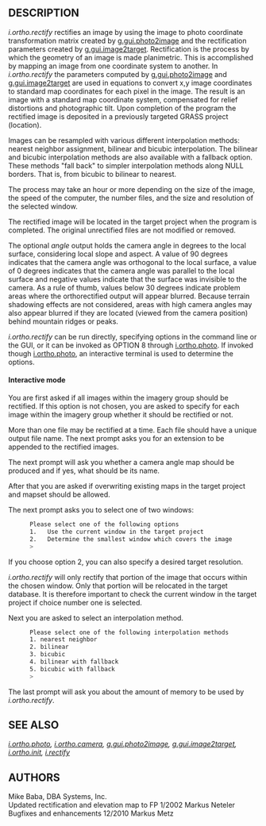 ## DESCRIPTION

*i.ortho.rectify* rectifies an image by using the image to photo
coordinate transformation matrix created by
[g.gui.photo2image](g.gui.photo2image.md) and the rectification
parameters created by [g.gui.image2target](g.gui.image2target.md).
Rectification is the process by which the geometry of an image is made
planimetric. This is accomplished by mapping an image from one
coordinate system to another. In *i.ortho.rectify* the parameters
computed by [g.gui.photo2image](g.gui.photo2image.md) and
[g.gui.image2target](g.gui.image2target.md) are used in equations to
convert x,y image coordinates to standard map coordinates for each pixel
in the image. The result is an image with a standard map coordinate
system, compensated for relief distortions and photographic tilt. Upon
completion of the program the rectified image is deposited in a
previously targeted GRASS project (location).

Images can be resampled with various different interpolation methods:
nearest neighbor assignment, bilinear and bicubic interpolation. The
bilinear and bicubic interpolation methods are also available with a
fallback option. These methods "fall back" to simpler interpolation
methods along NULL borders. That is, from bicubic to bilinear to
nearest.

The process may take an hour or more depending on the size of the image,
the speed of the computer, the number files, and the size and resolution
of the selected window.

The rectified image will be located in the target project when the
program is completed. The original unrectified files are not modified or
removed.

The optional *angle* output holds the camera angle in degrees to the
local surface, considering local slope and aspect. A value of 90 degrees
indicates that the camera angle was orthogonal to the local surface, a
value of 0 degrees indicates that the camera angle was parallel to the
local surface and negative values indicate that the surface was
invisible to the camera. As a rule of thumb, values below 30 degrees
indicate problem areas where the orthorectified output will appear
blurred. Because terrain shadowing effects are not considered, areas
with high camera angles may also appear blurred if they are located
(viewed from the camera position) behind mountain ridges or peaks.

*i.ortho.rectify* can be run directly, specifying options in the command
line or the GUI, or it can be invoked as OPTION 8 through
[i.ortho.photo](i.ortho.photo.md). If invoked though
[i.ortho.photo](i.ortho.photo.md), an interactive terminal is used to
determine the options.

#### Interactive mode

You are first asked if all images within the imagery group should be
rectified. If this option is not chosen, you are asked to specify for
each image within the imagery group whether it should be rectified or
not.

More than one file may be rectified at a time. Each file should have a
unique output file name. The next prompt asks you for an extension to be
appended to the rectified images.

The next prompt will ask you whether a camera angle map should be
produced and if yes, what should be its name.

After that you are asked if overwriting existing maps in the target
project and mapset should be allowed.

The next prompt asks you to select one of two windows:

```sh
      Please select one of the following options
      1.   Use the current window in the target project
      2.   Determine the smallest window which covers the image
      >
```

If you choose option 2, you can also specify a desired target
resolution.

*i.ortho.rectify* will only rectify that portion of the image that
occurs within the chosen window. Only that portion will be relocated in
the target database. It is therefore important to check the current
window in the target project if choice number one is selected.

Next you are asked to select an interpolation method.

```sh
      Please select one of the following interpolation methods
      1. nearest neighbor
      2. bilinear
      3. bicubic
      4. bilinear with fallback
      5. bicubic with fallback
      >
```

The last prompt will ask you about the amount of memory to be used by
*i.ortho.rectify*.

## SEE ALSO

*[i.ortho.photo](i.ortho.photo.md), [i.ortho.camera](i.ortho.camera.md),
[g.gui.photo2image](g.gui.photo2image.md),
[g.gui.image2target](g.gui.image2target.md),
[i.ortho.init](i.ortho.init.md), [i.rectify](i.rectify.md)*

## AUTHORS

Mike Baba, DBA Systems, Inc.  
Updated rectification and elevation map to FP 1/2002 Markus Neteler  
Bugfixes and enhancements 12/2010 Markus Metz
